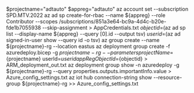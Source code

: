 $projectname="adtauto"
$appreg="adtauto"
az account set --subscription SPD.MTV.2022
az ad sp create-for-rbac --name ${appreg} --role Contributor --scopes /subscriptions/851a3e64-bc9a-4d4c-b20e-fde1b7055938 --skip-assignment > AppCredentials.txt
$objectid=$(az ad sp list --display-name ${appreg} --query [0].id --output tsv)
$userid=$(az ad signed-in-user show --query id -o tsv)
az group create --name ${projectname}-rg --location eastus
az deployment group create -f azuredeploy.bicep -g ${projectname}-rg --parameters projectName=${projectname} userId=${userid} appRegObjectId=${objectid} > ARM_deployment_out.txt
az deployment group show -n azuredeploy -g ${projectname}-rg --query properties.outputs.importantInfo.value > Azure_config_settings.txt
az iot hub connection-string show --resource-group ${projectname}-rg >> Azure_config_settings.txt
